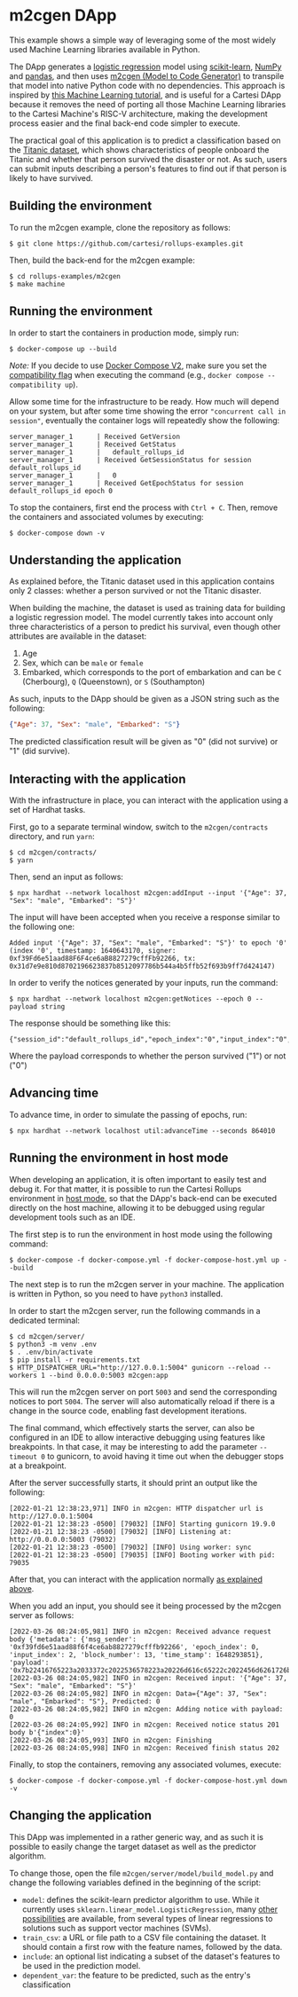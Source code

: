 # m2cgen DApp

This example shows a simple way of leveraging some of the most widely used Machine Learning libraries available in Python.

The DApp generates a [logistic regression](https://en.wikipedia.org/wiki/Logistic_regression) model using [scikit-learn](https://scikit-learn.org/), [NumPy](https://numpy.org/) and [pandas](https://pandas.pydata.org/), and then uses [m2cgen (Model to Code Generator)](https://github.com/BayesWitnesses/m2cgen) to transpile that model into native Python code with no dependencies. This approach is inspired by [this Machine Learning tutorial](https://www.freecodecamp.org/news/transform-machine-learning-models-into-native-code-with-zero-dependencies/), and is useful for a Cartesi DApp because it removes the need of porting all those Machine Learning libraries to the Cartesi Machine's RISC-V architecture, making the development process easier and the final back-end code simpler to execute.

The practical goal of this application is to predict a classification based on the [Titanic dataset](https://www.kaggle.com/competitions/titanic/data), which shows characteristics of people onboard the Titanic and whether that person survived the disaster or not. As such, users can submit inputs describing a person's features to find out if that person is likely to have survived.

## Building the environment

To run the m2cgen example, clone the repository as follows:

```shell
$ git clone https://github.com/cartesi/rollups-examples.git
```

Then, build the back-end for the m2cgen example:

```shell
$ cd rollups-examples/m2cgen
$ make machine
```

## Running the environment

In order to start the containers in production mode, simply run:

```shell
$ docker-compose up --build
```

_Note:_ If you decide to use [Docker Compose V2](https://docs.docker.com/compose/cli-command/), make sure you set the [compatibility flag](https://docs.docker.com/compose/cli-command-compatibility/) when executing the command (e.g., `docker compose --compatibility up`).

Allow some time for the infrastructure to be ready.
How much will depend on your system, but after some time showing the error `"concurrent call in session"`, eventually the container logs will repeatedly show the following:

```shell
server_manager_1      | Received GetVersion
server_manager_1      | Received GetStatus
server_manager_1      |   default_rollups_id
server_manager_1      | Received GetSessionStatus for session default_rollups_id
server_manager_1      |   0
server_manager_1      | Received GetEpochStatus for session default_rollups_id epoch 0
```

To stop the containers, first end the process with `Ctrl + C`.
Then, remove the containers and associated volumes by executing:

```shell
$ docker-compose down -v
```

## Understanding the application

As explained before, the Titanic dataset used in this application contains only 2 classes: whether a person survived or not the Titanic disaster.

When building the machine, the dataset is used as training data for building a logistic regression model. The model currently takes into account only three characteristics of a person to predict his survival, even though other attributes are available in the dataset:

1. Age
2. Sex, which can be `male` or `female`
3. Embarked, which corresponds to the port of embarkation and can be `C` (Cherbourg), `Q` (Queenstown), or `S` (Southampton)

As such, inputs to the DApp should be given as a JSON string such as the following:
```json
{"Age": 37, "Sex": "male", "Embarked": "S"}
```

The predicted classification result will be given as "0" (did not survive) or "1" (did survive).

## Interacting with the application

With the infrastructure in place, you can interact with the application using a set of Hardhat tasks.

First, go to a separate terminal window, switch to the `m2cgen/contracts` directory, and run `yarn`:

```shell
$ cd m2cgen/contracts/
$ yarn
```

Then, send an input as follows:

```shell
$ npx hardhat --network localhost m2cgen:addInput --input '{"Age": 37, "Sex": "male", "Embarked": "S"}'
```

The input will have been accepted when you receive a response similar to the following one:

```shell
Added input '{"Age": 37, "Sex": "male", "Embarked": "S"}' to epoch '0' (index '0', timestamp: 1640643170, signer: 0xf39Fd6e51aad88F6F4ce6aB8827279cffFb92266, tx: 0x31d7e9e810d8702196623837b8512097786b544a4b5ffb52f693b9ff7d424147)
```

In order to verify the notices generated by your inputs, run the command:

```shell
$ npx hardhat --network localhost m2cgen:getNotices --epoch 0 --payload string
```

The response should be something like this:

```shell
{"session_id":"default_rollups_id","epoch_index":"0","input_index":"0","notice_index":"0","payload":"0"}
```

Where the payload corresponds to whether the person survived ("1") or not ("0")

## Advancing time

To advance time, in order to simulate the passing of epochs, run:

```shell
$ npx hardhat --network localhost util:advanceTime --seconds 864010
```

## Running the environment in host mode

When developing an application, it is often important to easily test and debug it. For that matter, it is possible to run the Cartesi Rollups environment in [host mode](../README.md#host-mode), so that the DApp's back-end can be executed directly on the host machine, allowing it to be debugged using regular development tools such as an IDE.

The first step is to run the environment in host mode using the following command:

```shell
$ docker-compose -f docker-compose.yml -f docker-compose-host.yml up --build
```

The next step is to run the m2cgen server in your machine. The application is written in Python, so you need to have `python3` installed.

In order to start the m2cgen server, run the following commands in a dedicated terminal:

```shell
$ cd m2cgen/server/
$ python3 -m venv .env
$ . .env/bin/activate
$ pip install -r requirements.txt
$ HTTP_DISPATCHER_URL="http://127.0.0.1:5004" gunicorn --reload --workers 1 --bind 0.0.0.0:5003 m2cgen:app
```

This will run the m2cgen server on port `5003` and send the corresponding notices to port `5004`. The server will also automatically reload if there is a change in the source code, enabling fast development iterations.

The final command, which effectively starts the server, can also be configured in an IDE to allow interactive debugging using features like breakpoints. In that case, it may be interesting to add the parameter `--timeout 0` to gunicorn, to avoid having it time out when the debugger stops at a breakpoint.

After the server successfully starts, it should print an output like the following:

```
[2022-01-21 12:38:23,971] INFO in m2cgen: HTTP dispatcher url is http://127.0.0.1:5004
[2022-01-21 12:38:23 -0500] [79032] [INFO] Starting gunicorn 19.9.0
[2022-01-21 12:38:23 -0500] [79032] [INFO] Listening at: http://0.0.0.0:5003 (79032)
[2022-01-21 12:38:23 -0500] [79032] [INFO] Using worker: sync
[2022-01-21 12:38:23 -0500] [79035] [INFO] Booting worker with pid: 79035
```

After that, you can interact with the application normally [as explained above](#interacting-with-the-application).

When you add an input, you should see it being processed by the m2cgen server as follows:

```log
[2022-03-26 08:24:05,981] INFO in m2cgen: Received advance request body {'metadata': {'msg_sender': '0xf39fd6e51aad88f6f4ce6ab8827279cfffb92266', 'epoch_index': 0, 'input_index': 2, 'block_number': 13, 'time_stamp': 1648293851}, 'payload': '0x7b22416765223a2033372c2022536578223a20226d616c65222c2022456d6261726b6564223a202253227d'}
[2022-03-26 08:24:05,982] INFO in m2cgen: Received input: '{"Age": 37, "Sex": "male", "Embarked": "S"}'
[2022-03-26 08:24:05,982] INFO in m2cgen: Data={"Age": 37, "Sex": "male", "Embarked": "S"}, Predicted: 0
[2022-03-26 08:24:05,982] INFO in m2cgen: Adding notice with payload: 0
[2022-03-26 08:24:05,992] INFO in m2cgen: Received notice status 201 body b'{"index":0}'
[2022-03-26 08:24:05,993] INFO in m2cgen: Finishing
[2022-03-26 08:24:05,998] INFO in m2cgen: Received finish status 202
```

Finally, to stop the containers, removing any associated volumes, execute:

```shell
$ docker-compose -f docker-compose.yml -f docker-compose-host.yml down -v
```

## Changing the application

This DApp was implemented in a rather generic way, and as such it is possible to easily change the target dataset as well as the predictor algorithm.

To change those, open the file `m2cgen/server/model/build_model.py` and change the following variables defined in the beginning of the script:

- `model`: defines the scikit-learn predictor algorithm to use. While it currently uses `sklearn.linear_model.LogisticRegression`, many [other possibilities](https://scikit-learn.org/stable/modules/classes.html) are available, from several types of linear regressions to solutions such as support vector machines (SVMs).
- `train_csv`: a URL or file path to a CSV file containing the dataset. It should contain a first row with the feature names, followed by the data.
- `include`: an optional list indicating a subset of the dataset's features to be used in the prediction model.
- `dependent_var`: the feature to be predicted, such as the entry's classification
